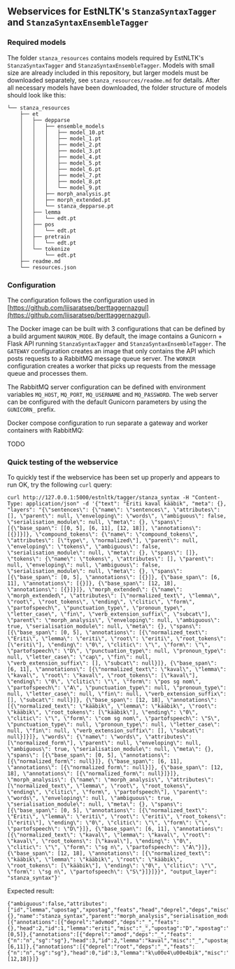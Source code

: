 
## Webservices for EstNLTK's `StanzaSyntaxTagger` and `StanzaSyntaxEnsembleTagger`

### Required models

The folder `stanza_resources` contains models required by EstNLTK's `StanzaSyntaxTagger` and `StanzaSyntaxEnsembleTagger`. Models with small size are already included in this repository, but larger models must be downloaded separately, see `stanza_resources/readme.md` for details. After all necessary models have been downloaded, the folder structure of models should look like this:


	└── stanza_resources
	    ├── et
	    │   ├── depparse
	    │   │   ├── ensemble_models
	    │   │   │   ├── model_10.pt
	    │   │   │   ├── model_1.pt
	    │   │   │   ├── model_2.pt
	    │   │   │   ├── model_3.pt
	    │   │   │   ├── model_4.pt
	    │   │   │   ├── model_5.pt
	    │   │   │   ├── model_6.pt
	    │   │   │   ├── model_7.pt
	    │   │   │   ├── model_8.pt
	    │   │   │   └── model_9.pt
	    │   │   ├── morph_analysis.pt
	    │   │   ├── morph_extended.pt
	    │   │   └── stanza_depparse.pt
	    │   ├── lemma
	    │   │   └── edt.pt
	    │   ├── pos
	    │   │   └── edt.pt
	    │   ├── pretrain
	    │   │   └── edt.pt
	    │   └── tokenize
	    │       └── edt.pt
	    ├── readme.md
	    └── resources.json


### Configuration

The configuration follows the configuration used in [https://github.com/liisaratsep/berttaggernazgul](https://github.com/liisaratsep/berttaggernazgul). 

The Docker image can be built with 3 configurations that can be defined by a build argument `NAURON_MODE`. By default, the image contains a Gunicorn + Flask API running `StanzaSyntaxTagger` and `StanzaSyntaxEnsembleTagger`. The `GATEWAY` configuration creates an image that only contains the API which posts requests to a RabbitMQ message queue server. The `WORKER` configuration creates a worker that picks up requests from the message queue and processes them.

The RabbitMQ server configuration can be defined with environment variables `MQ_HOST`, `MQ_PORT`, `MQ_USERNAME` and
 `MQ_PASSWORD`. The web server can be configured with the default Gunicorn parameters by using the `GUNICORN_` prefix.

Docker compose configuration to run separate a gateway and worker containers with RabbitMQ: 

TODO


### Quick testing of the webservice

To quickly test if the webservice has been set up properly and appears to run OK, try the following `curl` query:

	curl http://127.0.0.1:5000/estnltk/tagger/stanza_syntax -H "Content-Type: application/json" -d '{"text": "Eriti kaval kääbik", "meta": {}, "layers": "{\"sentences\": {\"name\": \"sentences\", \"attributes\": [], \"parent\": null, \"enveloping\": \"words\", \"ambiguous\": false, \"serialisation_module\": null, \"meta\": {}, \"spans\": [{\"base_span\": [[0, 5], [6, 11], [12, 18]], \"annotations\": [{}]}]}, \"compound_tokens\": {\"name\": \"compound_tokens\", \"attributes\": [\"type\", \"normalized\"], \"parent\": null, \"enveloping\": \"tokens\", \"ambiguous\": false, \"serialisation_module\": null, \"meta\": {}, \"spans\": []}, \"tokens\": {\"name\": \"tokens\", \"attributes\": [], \"parent\": null, \"enveloping\": null, \"ambiguous\": false, \"serialisation_module\": null, \"meta\": {}, \"spans\": [{\"base_span\": [0, 5], \"annotations\": [{}]}, {\"base_span\": [6, 11], \"annotations\": [{}]}, {\"base_span\": [12, 18], \"annotations\": [{}]}]}, \"morph_extended\": {\"name\": \"morph_extended\", \"attributes\": [\"normalized_text\", \"lemma\", \"root\", \"root_tokens\", \"ending\", \"clitic\", \"form\", \"partofspeech\", \"punctuation_type\", \"pronoun_type\", \"letter_case\", \"fin\", \"verb_extension_suffix\", \"subcat\"], \"parent\": \"morph_analysis\", \"enveloping\": null, \"ambiguous\": true, \"serialisation_module\": null, \"meta\": {}, \"spans\": [{\"base_span\": [0, 5], \"annotations\": [{\"normalized_text\": \"Eriti\", \"lemma\": \"eriti\", \"root\": \"eriti\", \"root_tokens\": [\"eriti\"], \"ending\": \"0\", \"clitic\": \"\", \"form\": \"\", \"partofspeech\": \"D\", \"punctuation_type\": null, \"pronoun_type\": null, \"letter_case\": \"cap\", \"fin\": null, \"verb_extension_suffix\": [], \"subcat\": null}]}, {\"base_span\": [6, 11], \"annotations\": [{\"normalized_text\": \"kaval\", \"lemma\": \"kaval\", \"root\": \"kaval\", \"root_tokens\": [\"kaval\"], \"ending\": \"0\", \"clitic\": \"\", \"form\": \"pos sg nom\", \"partofspeech\": \"A\", \"punctuation_type\": null, \"pronoun_type\": null, \"letter_case\": null, \"fin\": null, \"verb_extension_suffix\": [], \"subcat\": null}]}, {\"base_span\": [12, 18], \"annotations\": [{\"normalized_text\": \"kääbik\", \"lemma\": \"kääbik\", \"root\": \"kääbik\", \"root_tokens\": [\"kääbik\"], \"ending\": \"0\", \"clitic\": \"\", \"form\": \"com sg nom\", \"partofspeech\": \"S\", \"punctuation_type\": null, \"pronoun_type\": null, \"letter_case\": null, \"fin\": null, \"verb_extension_suffix\": [], \"subcat\": null}]}]}, \"words\": {\"name\": \"words\", \"attributes\": [\"normalized_form\"], \"parent\": null, \"enveloping\": null, \"ambiguous\": true, \"serialisation_module\": null, \"meta\": {}, \"spans\": [{\"base_span\": [0, 5], \"annotations\": [{\"normalized_form\": null}]}, {\"base_span\": [6, 11], \"annotations\": [{\"normalized_form\": null}]}, {\"base_span\": [12, 18], \"annotations\": [{\"normalized_form\": null}]}]}, \"morph_analysis\": {\"name\": \"morph_analysis\", \"attributes\": [\"normalized_text\", \"lemma\", \"root\", \"root_tokens\", \"ending\", \"clitic\", \"form\", \"partofspeech\"], \"parent\": \"words\", \"enveloping\": null, \"ambiguous\": true, \"serialisation_module\": null, \"meta\": {}, \"spans\": [{\"base_span\": [0, 5], \"annotations\": [{\"normalized_text\": \"Eriti\", \"lemma\": \"eriti\", \"root\": \"eriti\", \"root_tokens\": [\"eriti\"], \"ending\": \"0\", \"clitic\": \"\", \"form\": \"\", \"partofspeech\": \"D\"}]}, {\"base_span\": [6, 11], \"annotations\": [{\"normalized_text\": \"kaval\", \"lemma\": \"kaval\", \"root\": \"kaval\", \"root_tokens\": [\"kaval\"], \"ending\": \"0\", \"clitic\": \"\", \"form\": \"sg n\", \"partofspeech\": \"A\"}]}, {\"base_span\": [12, 18], \"annotations\": [{\"normalized_text\": \"kääbik\", \"lemma\": \"kääbik\", \"root\": \"kääbik\", \"root_tokens\": [\"kääbik\"], \"ending\": \"0\", \"clitic\": \"\", \"form\": \"sg n\", \"partofspeech\": \"S\"}]}]}}", "output_layer": "stanza_syntax"}'

Expected result:

    {"ambiguous":false,"attributes":["id","lemma","upostag","xpostag","feats","head","deprel","deps","misc"],"enveloping":null,"meta":{},"name":"stanza_syntax","parent":"morph_analysis","serialisation_module":null,"spans":[{"annotations":[{"deprel":"advmod","deps":"_","feats":{},"head":2,"id":1,"lemma":"eriti","misc":"_","upostag":"D","xpostag":"D"}],"base_span":[0,5]},{"annotations":[{"deprel":"amod","deps":"_","feats":{"n":"n","sg":"sg"},"head":3,"id":2,"lemma":"kaval","misc":"_","upostag":"A","xpostag":"A"}],"base_span":[6,11]},{"annotations":[{"deprel":"root","deps":"_","feats":{"n":"n","sg":"sg"},"head":0,"id":3,"lemma":"k\u00e4\u00e4bik","misc":"_","upostag":"S","xpostag":"S"}],"base_span":[12,18]}]}

